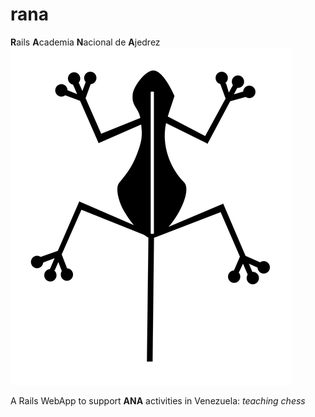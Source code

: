 # rana
**R**ails **A**cademia **N**acional de **A**jedrez 
![rana logo](https://raw.githubusercontent.com/gomix/rana/master/app/assets/images/rana.png?s=100)

A Rails WebApp to support **ANA** activities in Venezuela: _teaching chess_
